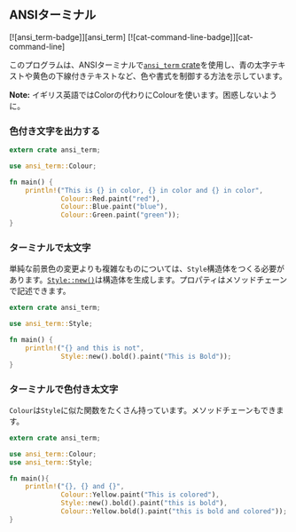 ## ANSIターミナル

[![ansi_term-badge]][ansi_term] [![cat-command-line-badge]][cat-command-line]

このプログラムは、ANSIターミナルで[`ansi_term` crate]を使用し、青の太字テキストや黄色の下線付きテキストなど、色や書式を制御する方法を示しています。

**Note:** イギリス英語ではColorの代わりにColourを使います。困惑しないように。

### 色付き文字を出力する

```rust
extern crate ansi_term;

use ansi_term::Colour;

fn main() {
    println!("This is {} in color, {} in color and {} in color",
             Colour::Red.paint("red"),
             Colour::Blue.paint("blue"),
             Colour::Green.paint("green"));
}
```

### ターミナルで太文字

単純な前景色の変更よりも複雑なものについては、`Style`構造体をつくる必要があります。[`Style::new()`]は構造体を生成します。プロパティはメソッドチェーンで記述できます。

```rust
extern crate ansi_term;

use ansi_term::Style;

fn main() {
    println!("{} and this is not",
             Style::new().bold().paint("This is Bold"));
}
```
### ターミナルで色付き太文字

`Colour`は`Style`に似た関数をたくさん持っています。メソッドチェーンもできます。

```rust
extern crate ansi_term;

use ansi_term::Colour;
use ansi_term::Style;

fn main(){
    println!("{}, {} and {}",
             Colour::Yellow.paint("This is colored"),
             Style::new().bold().paint("this is bold"),
             Colour::Yellow.bold().paint("this is bold and colored"));
}
```

[documentation]: https://docs.rs/ansi_term/
[`ansi_term` crate]: https://crates.io/crates/ansi_term
[`ANSIString`]: https://docs.rs/ansi_term/*/ansi_term/type.ANSIString.html
[`Style`]: https://docs.rs/ansi_term/*/ansi_term/struct.Style.html
[`Style::new()`]: https://docs.rs/ansi_term/0.11.0/ansi_term/struct.Style.html#method.new
